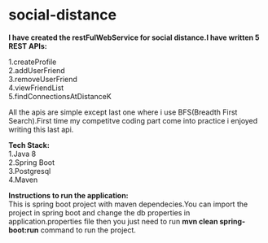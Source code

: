 # social-distance

**I have created the restFulWebService for social distance.I have written 5 REST APIs:**</br>

1.createProfile</br>
2.addUserFriend</br>
3.removeUserFriend</br>
4.viewFriendList</br>
5.findConnectionsAtDistanceK</br>

All the apis are simple except last one where i use BFS(Breadth First Search).First time my competitve coding part come into practice i enjoyed writing this last api.

**Tech Stack:**</br>
1.Java 8 </br> 
2.Spring Boot </br> 
3.Postgresql </br>
4.Maven </br>


**Instructions to run the application:**</br>
This is spring boot project with maven dependecies.You can import the project in spring boot and change the db properties in application.properties file then you just need to run **mvn clean spring-boot:run** command to run the project.
